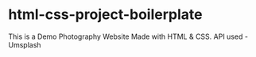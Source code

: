 # html-css-project-boilerplate
This is a Demo Photography Website
Made with HTML & CSS.
API used - Umsplash

